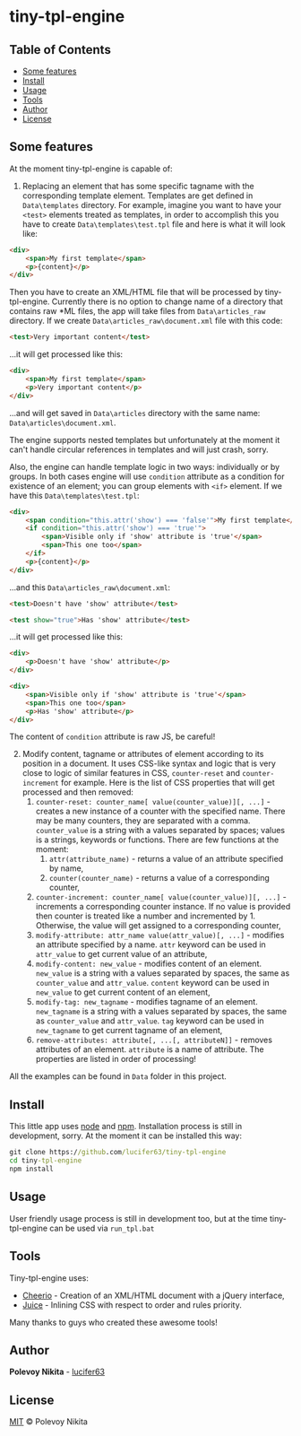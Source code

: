 # tiny-tpl-engine

## Table of Contents

- [Some features](#some-features)
- [Install](#install)
- [Usage](#usage)
- [Tools](#tools)
- [Author](#author)
- [License](#license)

## Some features

At the moment tiny-tpl-engine is capable of:
1. Replacing an element that has some specific tagname with the corresponding template element. Templates are get defined in `Data\templates` directory. For example, imagine you want to have your `<test>` elements treated as templates, in order to accomplish this you have to create `Data\templates\test.tpl` file and here is what it will look like:

```html
<div>
    <span>My first template</span>
    <p>{content}</p>
</div>
```

Then you have to create an XML/HTML file that will be processed by tiny-tpl-engine. Currently there is no option to change name of a directory that contains raw *ML files, the app will take files from `Data\articles_raw` directory. If we create `Data\articles_raw\document.xml` file with this code:

```html
<test>Very important content</test>
```

...it will get processed like this:

```html
<div>
    <span>My first template</span>
    <p>Very important content</p>
</div>
```
...and will get saved in `Data\articles` directory with the same name: `Data\articles\document.xml`.

The engine supports nested templates but unfortunately at the moment it can't handle circular references in templates and will just crash, sorry.

Also, the engine can handle template logic in two ways: individually or by groups. In both cases engine will use `condition` attribute as a condition for existence of an element; you can group elements with `<if>` element. If we have this `Data\templates\test.tpl`:

```html
<div>
    <span condition="this.attr('show') === 'false'">My first template</span>
    <if condition="this.attr('show') === 'true'">
        <span>Visible only if 'show' attribute is 'true'</span>
        <span>This one too</span>
    </if>
    <p>{content}</p>
</div>
```

...and this `Data\articles_raw\document.xml`:

```html
<test>Doesn't have 'show' attribute</test>

<test show="true">Has 'show' attribute</test>
```

...it will get processed like this:
```html
<div>
    <p>Doesn't have 'show' attribute</p>
</div>

<div>
    <span>Visible only if 'show' attribute is 'true'</span>
    <span>This one too</span>
    <p>Has 'show' attribute</p>
</div>
```
The content of `condition` attribute is raw JS, be careful!

2. Modify content, tagname or attributes of element according to its position in a document. It uses CSS-like syntax and logic that is very close to logic of similar features in CSS, `counter-reset` and `counter-increment` for example. Here is the list of CSS properties that will get processed and then removed:
    1. `counter-reset: counter_name[ value(counter_value)][, ...]` - creates a new instance of a counter with the specified name. There may be many counters, they are separated with a comma. `counter_value` is a string with a values separated by spaces; values is a strings, keywords or functions. There are few functions at the moment: 
        1. `attr(attribute_name)` - returns a value of an attribute specified by name,
        2. `counter(counter_name)` - returns a value of a corresponding counter,
    2. `counter-increment: counter_name[ value(counter_value)][, ...]` - increments a corresponding counter instance. If no value is provided then counter is treated like a number and incremented by 1. Otherwise, the value will get assigned to a corresponding counter,
    3. `modify-attribute: attr_name value(attr_value)[, ...]` - modifies an attribute specified by a name. `attr` keyword can be used in `attr_value` to get current value of an attribute,
    4. `modify-content: new_value` - modifies content of an element. `new_value` is a string with a values separated by spaces, the same as `counter_value` and `attr_value`. `content` keyword can be used in `new_value` to get current content of an element,
    5. `modify-tag: new_tagname` - modifies tagname of an element. `new_tagname` is a string with a values separated by spaces, the same as `counter_value` and `attr_value`. `tag` keyword can be used in `new_tagname` to get current tagname of an element,
    6. `remove-attributes: attribute[, ...[, attributeN]]` - removes attributes of an element. `attribute` is a name of attribute.
The properties are listed in order of processing!

All the examples can be found in `Data` folder in this project.

## Install

This little app uses [node](http://nodejs.org) and [npm](https://npmjs.com). Installation process is still in development, sorry. At the moment it can be installed this way: 

```cmd
git clone https://github.com/lucifer63/tiny-tpl-engine
cd tiny-tpl-engine
npm install
```

## Usage

User friendly usage process is still in development too, but at the time tiny-tpl-engine can be used via `run_tpl.bat`

## Tools

Tiny-tpl-engine uses:

* [Cheerio](https://github.com/cheeriojs/cheerio) - Creation of an XML/HTML document with a jQuery interface,
* [Juice](https://github.com/Automattic/juice) - Inlining CSS with respect to order and rules priority.

Many thanks to guys who created these awesome tools!

## Author

**Polevoy Nikita** - [lucifer63](https://github.com/lucifer63)

## License

[MIT](LICENSE) © Polevoy Nikita